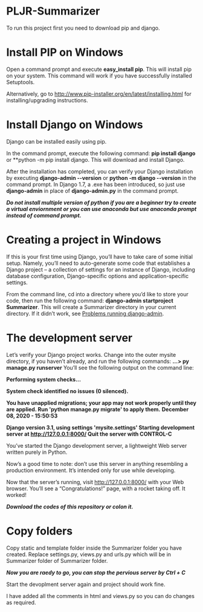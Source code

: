 # PLJR-Summarizer

To run this project first you need to download pip and django. 
# Install PIP on Windows
Open a command prompt and execute **easy_install pip**. This will install pip on your system. This command will work if you have successfully installed Setuptools.

Alternatively, go to http://www.pip-installer.org/en/latest/installing.html for installing/upgrading instructions.

# Install Django on Windows
Django can be installed easily using pip.

In the command prompt, execute the following command: **pip install django** or **python -m pip install django. This will download and install Django.

After the installation has completed, you can verify your Django installation by executing **django-admin --version** or **python -m django --version** in the command prompt.
In Django 1.7, a .exe has been introduced, so just use **django-admin** in place of **django-admin.py** in the command prompt.

***Do not install multiple version of python if you are a beginner try to create a virtual enviornment or you can use anaconda but use anaconda prompt instead of command prompt.***

# Creating a project in Windows
If this is your first time using Django, you’ll have to take care of some initial setup. Namely, you’ll need to auto-generate some code that establishes a Django project – a collection of settings for an instance of Django, including database configuration, Django-specific options and application-specific settings.

From the command line, cd into a directory where you’d like to store your code, then run the following command: **django-admin startproject Summarizer**.
This will create a Summarizer directory in your current directory. If it didn’t work, see [Problems running django-admin](https://docs.djangoproject.com/en/3.1/faq/troubleshooting/#troubleshooting-django-admin).

# The development server
Let’s verify your Django project works. Change into the outer mysite directory, if you haven’t already, and run the following commands: **...\> py manage.py runserver**
You’ll see the following output on the command line:

**Performing system checks...**

**System check identified no issues (0 silenced).**

**You have unapplied migrations; your app may not work properly until they are applied.
Run 'python manage.py migrate' to apply them.**
**December 08, 2020 - 15:50:53**

**Django version 3.1, using settings 'mysite.settings'
Starting development server at http://127.0.0.1:8000/
Quit the server with CONTROL-C**

You’ve started the Django development server, a lightweight Web server written purely in Python.

Now’s a good time to note: don’t use this server in anything resembling a production environment. It’s intended only for use while developing.

Now that the server’s running, visit http://127.0.0.1:8000/ with your Web browser. You’ll see a “Congratulations!” page, with a rocket taking off. It worked!

***Download the codes of this repository or colon it.***

# Copy folders
Copy static and template folder inside the Summarizer folder you have created. Replace settings.py, views.py and urls.py which will be in Summarizer folder of Summarizer folder. 

***Now you are raedy to go, you can stop the pervious server by Ctrl + C***

Start the devoplment server again and project should work fine.

I have added all the comments in html and views.py so you can do changes as required. 



